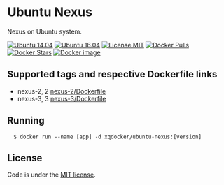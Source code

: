 # Ubuntu Nexus

Nexus on Ubuntu system.

[![Ubuntu 14.04](https://img.shields.io/badge/ubuntu-14.04-brightgreen.svg)]()
[![Ubuntu 16.04](https://img.shields.io/badge/ubuntu-14.04-brightgreen.svg)]()
[![License MIT](https://img.shields.io/badge/license-MIT-blue.svg)]()
[![Docker Pulls](https://img.shields.io/docker/pulls/xqdocker/ubuntu-nexus.svg)](https://hub.docker.com/r/xqdocker/ubuntu-nexus/)
[![Docker Stars](https://img.shields.io/docker/stars/xqdocker/ubuntu-nexus.svg)](https://hub.docker.com/r/xqdocker/ubuntu-nexus/)
[![Docker image](https://images.microbadger.com/badges/image/xqdocker/ubuntu-nexus.svg)](https://microbadger.com/images/xqdocker/ubuntu-nexus)


## Supported tags and respective Dockerfile links

* nexus-2, 2 [nexus-2/Dockerfile](https://github.com/xqdocker/ubuntu-nexus/blob/master/nexus-2/Dockerfile)
* nexus-3, 3 [nexus-3/Dockerfile](https://github.com/xqdocker/ubuntu-nexus/blob/master/nexus-3/Dockerfile)

## Running

```
  $ docker run --name [app] -d xqdocker/ubuntu-nexus:[version]
```

## License
Code is under the [MIT license](https://github.com/xqdocker/ubuntu-nexus/blob/master/LICENSE).
